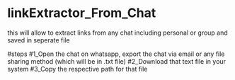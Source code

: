 # linkExtractor_From_Chat
this will allow to extract links from any chat including personal or group and saved in seperate file


#steps 
#1_Open the chat on whatsapp, export the chat via email or any file sharing method (which will be in .txt file) 
#2_Download that text file in your system 
#3_Copy the respective path for that file 

